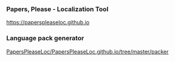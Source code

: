 ### **Papers, Please** - Localization Tool

https://paperspleaseloc.github.io

### Language pack generator

[PapersPleaseLoc/PapersPleaseLoc.github.io/tree/master/packer](https://github.com/PapersPleaseLoc/PapersPleaseLoc.github.io/tree/master/packer)
